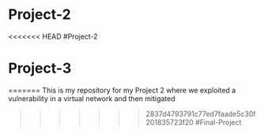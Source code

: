 # Project-2
<<<<<<< HEAD
#Project-2
# Project-3
=======
This is my repository for my Project 2 where we exploited a vulnerability in a virtual network and then mitigated 
>>>>>>> 2837d4793791c77ed7faade5c30f201835723f20
#Final-Project
